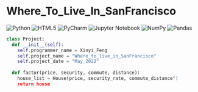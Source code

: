 # Where_To_Live_In_SanFrancisco
![Python](https://img.shields.io/badge/python-3670A0?style=for-the-badge&logo=python&logoColor=ffdd54)
![HTML5](https://img.shields.io/badge/html5-%23E34F26.svg?style=for-the-badge&logo=html5&logoColor=white)
![PyCharm](https://img.shields.io/badge/pycharm-143?style=for-the-badge&logo=pycharm&logoColor=black&color=black&labelColor=green)
![Jupyter Notebook](https://img.shields.io/badge/jupyter-%23FA0F00.svg?style=for-the-badge&logo=jupyter&logoColor=white)
![NumPy](https://img.shields.io/badge/numpy-%23013243.svg?style=for-the-badge&logo=numpy&logoColor=white)
![Pandas](https://img.shields.io/badge/pandas-%23150458.svg?style=for-the-badge&logo=pandas&logoColor=white)

```python
class Project:
  def __init__(self):
    self.programmer_name = Xinyi_Feng
    self.project_name = "Where_to_live_in_SanFrancisco"
    self.project_date = "May_2022"
    
  def factor(price, security, commute, distance):
    house_list = House(price, security_rate, commute_distance")
    return house
 ```
